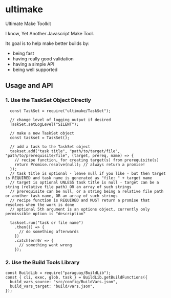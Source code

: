 # ultimake
Ultimate Make Toolkit

I know, Yet Another Javascript Make Tool.

Its goal is to help make better builds by:
* being fast
* having really good validation
* having a simple API
* being well supported

## Usage and API


### 1. Use the TaskSet Object Directly

```
  const TaskSet = require("ultimake/TaskSet");

  // change level of logging output if desired
  TaskSet.setLogLevel("SILENT");

  // make a new TaskSet object
  const taskset = TaskSet();

  // add a task to the TaskSet object
  taskset.add("task title", "path/to/target/file", "path/to/prerequisite/file", (target, prereq, name) => {
    // recipe function, for creating target(s) from prerequisite(s)
    return Promise.resolve(null); // always return a promise!
  });
  // task title is optional - leave null if you like - but then target is REQUIRED and task name is generated as "file: " + target name
  // target is optional UNLESS task title is null - target can be a string (relative file path) OR an array of such strings
  // prerequisite can be null, or a string being a relative file path or another task name, OR an array of such strings
  // recipe function is REQUIRED and MUST return a promise that resolves when the work is done
  // optional 5th argument is an options object, currently only permissible option is "description"

  taskset.run("task or file name")
    .then(() => {
      // do something afterwards
    })
    .catch(err0r => {
      // something went wrong
    });

```

### 2. Use the Build Tools Library

```
const BuildLib = require("paraguay/BuildLib");
const { cli, exec, glob, task } = BuildLib.getBuildFunctions({
  build_vars_source: "src/config/BuildVars.json",
  build_vars_target: "build/vars.json",
});
```
